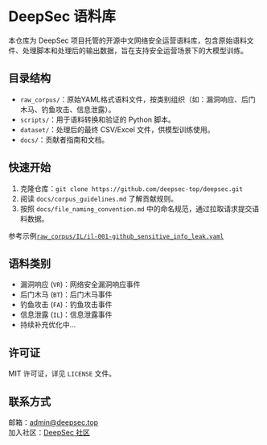 # DeepSec 语料库

本仓库为 DeepSec 项目托管的开源中文网络安全运营语料库，包含原始语料文件、处理脚本和处理后的输出数据，旨在支持安全运营场景下的大模型训练。

## 目录结构

- `raw_corpus/`：原始YAML格式语料文件，按类别组织（如：漏洞响应、后门木马、钓鱼攻击、信息泄露）。
- `scripts/`：用于语料转换和验证的 Python 脚本。
- `dataset/`：处理后的最终 CSV/Excel 文件，供模型训练使用。
- `docs/`：贡献者指南和文档。

## 快速开始

1. 克隆仓库：`git clone https://github.com/deepsec-top/deepsec.git`
2. 阅读 `docs/corpus_guidelines.md` 了解贡献规则。
3. 按照 `docs/file_naming_convention.md` 中的命名规范，通过拉取请求提交语料数据。

参考示例[`raw_corpus/IL/il-001-github_sensitive_info_leak.yaml`](raw_corpus/IL/il-001-github_sensitive_info_leak.yaml)

## 语料类别

- 漏洞响应 (`VR`)：网络安全漏洞响应事件
- 后门木马 (`BT`)：后门木马事件
- 钓鱼攻击 (`FA`)：钓鱼攻击事件
- 信息泄露 (`IL`)：信息泄露事件
- 持续补充优化中...
  

## 许可证

MIT 许可证，详见 `LICENSE` 文件。

## 联系方式

邮箱：admin@deepsec.top  
加入社区：[DeepSec 社区](#)